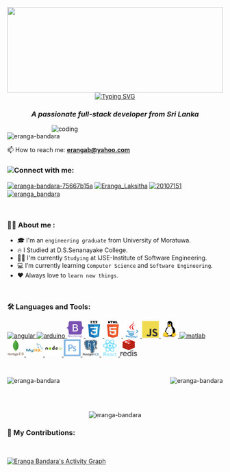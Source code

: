 <!-- ![MasterHead](https://www.arkasoftwares.com/blog/wp-content/uploads/2021/01/header_banner-2.jpg) -->
<img align="center" height="200" width=100% object-fit="cover" src="https://www.arkasoftwares.com/blog/wp-content/uploads/2021/01/header_banner-2.jpg">
<div align="center">
<a href="https://git.io/typing-svg"><img src="https://readme-typing-svg.herokuapp.com?font=Fira+Code&weight=500&size=23&duration=4000&pause=1000&color=007B01&width=435&lines=Hi+%F0%9F%91%8B%2C+I'm+Eranga+Bandara;Software+Engineering+Student+%F0%9F%91%A8%E2%80%8D%F0%9F%8E%93+;%F0%9F%92%BB+Full+Stack+Developer" alt="Typing SVG" /></a>
</div>

<!-- <h1 align="center">Hi 👋, I'm Eranga Bandara</h1> -->
<h3 align="center"><b><i>A passionate full-stack developer from Sri Lanka</b></i></h3>

<img align="right" alt="coding" width="400" src="https://camo.githubusercontent.com/5ddf73ad3a205111cf8c686f687fc216c2946a75005718c8da5b837ad9de78c9/68747470733a2f2f7468756d62732e6766796361742e636f6d2f4576696c4e657874446576696c666973682d736d616c6c2e676966">

<p align="left"> <img src="https://komarev.com/ghpvc/?username=eranga-bandara&label=Profile%20views&color=0e75b6&style=flat" alt="eranga-bandara" /> </p>

📫 How to reach me: **erangab@yahoo.com**

<h3 align="left"><img src="https://media.giphy.com/media/iY8CRBdQXODJSCERIr/giphy.gif" width="30px">Connect with me:</h3>
<p align="left">
<a href="https://linkedin.com/in/eranga-bandara-75667b15a" target="blank"><img align="center" src="https://raw.githubusercontent.com/rahuldkjain/github-profile-readme-generator/master/src/images/icons/Social/linked-in-alt.svg" alt="eranga-bandara-75667b15a" height="30" width="40" /></a>
<a href="https://twitter.com/Eranga_Laksitha" target="blank"><img align="center" src="https://raw.githubusercontent.com/rahuldkjain/github-profile-readme-generator/master/src/images/icons/Social/twitter.svg" alt="Eranga_Laksitha" height="30" width="40" /></a>
<a href="https://stackoverflow.com/users/20107151" target="blank"><img align="center" src="https://raw.githubusercontent.com/rahuldkjain/github-profile-readme-generator/master/src/images/icons/Social/stack-overflow.svg" alt="20107151" height="30" width="40" /></a>
<a href="https://www.hackerrank.com/eranga_bandara" target="blank"><img align="center" src="https://raw.githubusercontent.com/rahuldkjain/github-profile-readme-generator/master/src/images/icons/Social/hackerrank.svg" alt="eranga_bandara" height="30" width="40" /></a>
</p>

<br>


<h3 align="left">👨‍🦰 About me :</h3>

- 🎓 I'm an `engineering graduate` from University of Moratuwa.
- 🔥 I Studied at D.S.Senanayake College.
- 👨‍🎓 I'm currently `Studying` at IJSE-Institute of Software Engineering.
- 💻 I’m currently learning `Computer Science` and `Software Engineering`.
- ❤️ Always love to `learn new things`.

<br>

<h3 align="left">🛠️ Languages and Tools:</h3>
<p align="left"> <a href="https://angular.io" target="_blank" rel="noreferrer"> <img src="https://angular.io/assets/images/logos/angular/angular.svg" alt="angular" width="40" height="40"/> </a> <a href="https://www.arduino.cc/" target="_blank" rel="noreferrer"> <img src="https://cdn.worldvectorlogo.com/logos/arduino-1.svg" alt="arduino" width="40" height="40"/> </a> <a href="https://getbootstrap.com" target="_blank" rel="noreferrer"> <img src="https://raw.githubusercontent.com/devicons/devicon/master/icons/bootstrap/bootstrap-plain-wordmark.svg" alt="bootstrap" width="40" height="40"/> </a> <a href="https://www.w3schools.com/css/" target="_blank" rel="noreferrer"> <img src="https://raw.githubusercontent.com/devicons/devicon/master/icons/css3/css3-original-wordmark.svg" alt="css3" width="40" height="40"/> </a> <a href="https://www.w3.org/html/" target="_blank" rel="noreferrer"> <img src="https://raw.githubusercontent.com/devicons/devicon/master/icons/html5/html5-original-wordmark.svg" alt="html5" width="40" height="40"/> </a> <a href="https://www.java.com" target="_blank" rel="noreferrer"> <img src="https://raw.githubusercontent.com/devicons/devicon/master/icons/java/java-original.svg" alt="java" width="40" height="40"/> </a> <a href="https://developer.mozilla.org/en-US/docs/Web/JavaScript" target="_blank" rel="noreferrer"> <img src="https://raw.githubusercontent.com/devicons/devicon/master/icons/javascript/javascript-original.svg" alt="javascript" width="40" height="40"/> </a> <a href="https://www.linux.org/" target="_blank" rel="noreferrer"> <img src="https://raw.githubusercontent.com/devicons/devicon/master/icons/linux/linux-original.svg" alt="linux" width="40" height="40"/> </a> <a href="https://www.mathworks.com/" target="_blank" rel="noreferrer"> <img src="https://upload.wikimedia.org/wikipedia/commons/2/21/Matlab_Logo.png" alt="matlab" width="40" height="40"/> </a> <a href="https://www.mongodb.com/" target="_blank" rel="noreferrer"> <img src="https://raw.githubusercontent.com/devicons/devicon/master/icons/mongodb/mongodb-original-wordmark.svg" alt="mongodb" width="40" height="40"/> </a> <a href="https://www.mysql.com/" target="_blank" rel="noreferrer"> <img src="https://raw.githubusercontent.com/devicons/devicon/master/icons/mysql/mysql-original-wordmark.svg" alt="mysql" width="40" height="40"/> </a> <a href="https://nodejs.org" target="_blank" rel="noreferrer"> <img src="https://raw.githubusercontent.com/devicons/devicon/master/icons/nodejs/nodejs-original-wordmark.svg" alt="nodejs" width="40" height="40"/> </a> <a href="https://www.photoshop.com/en" target="_blank" rel="noreferrer"> <img src="https://raw.githubusercontent.com/devicons/devicon/master/icons/photoshop/photoshop-line.svg" alt="photoshop" width="40" height="40"/> </a> <a href="https://www.postgresql.org" target="_blank" rel="noreferrer"> <img src="https://raw.githubusercontent.com/devicons/devicon/master/icons/postgresql/postgresql-original-wordmark.svg" alt="postgresql" width="40" height="40"/> </a> <a href="https://reactjs.org/" target="_blank" rel="noreferrer"> <img src="https://raw.githubusercontent.com/devicons/devicon/master/icons/react/react-original-wordmark.svg" alt="react" width="40" height="40"/> </a> <a href="https://redis.io" target="_blank" rel="noreferrer"> <img src="https://raw.githubusercontent.com/devicons/devicon/master/icons/redis/redis-original-wordmark.svg" alt="redis" width="40" height="40"/> </a> </p>

<br>

<div>
<div align="center">
<p align="left"><img align="left" src="https://github-readme-stats.vercel.app/api/top-langs?username=eranga-bandara&show_icons=true&locale=en&layout=compact" alt="eranga-bandara" /></p>
</div>

<div align="center">
<p align="left">&nbsp;<img align="right" src="https://github-readme-stats.vercel.app/api?username=eranga-bandara&show_icons=true&locale=en" alt="eranga-bandara" /></p>
<br>
</div>
</div>

<br>
<div align="center">
<p><img align="center" src="https://github-readme-streak-stats.herokuapp.com/?user=eranga-bandara&" alt="eranga-bandara" /></p>
</div>

<h3 align="left">💪 My Contributions:</h3>
<br>

<a href="https://github.com/AshanSandeep06/github-readme-activity-graph"><img alt="Eranga Bandara's Activity Graph" src="https://activity-graph.herokuapp.com/graph?username=Eranga-Bandara&bg_color=0D1117&color=5BCDEC&line=5BCDEC&point=FFFFFF&hide_border=true" /></a>
